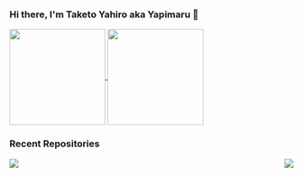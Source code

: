 ### Hi there, I'm Taketo Yahiro aka Yapimaru 👋

<a href="https://github.com/taketo-eng">
  <img align="center" height="170px" src="https://github-readme-stats.vercel.app/api?username=taketo-eng&show_icons=true&theme=github_dark_dimmed" />
</a>

<a href="https://github.com/taketo-eng">
  <img align="center" height="170px" src="https://github-readme-stats.vercel.app/api/top-langs/?username=taketo-eng&layout=compact&theme=github_dark_dimmed" />
</a>

<br/>

### Recent Repositories  
<a href="https://github.com/taketo-eng/kurogi-explorer">
  <img align="left" src="https://github-readme-stats.vercel.app/api/pin/?username=taketo-eng&repo=kurogi-explorer&theme=calm" />
</a>
<a href="https://github.com/taketo-eng/Umeya-website">
  <img align="right" src="https://github-readme-stats.vercel.app/api/pin/?username=taketo-eng&repo=Umeya-website&theme=calm" />
</a>

